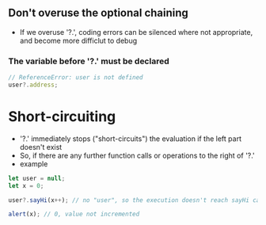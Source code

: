 ## Don't overuse the optional chaining
- If we overuse '?.', coding errors can be silenced where not appropriate, and become more difficlut to debug

### The variable before '?.' must be declared
```javascript
// ReferenceError: user is not defined
user?.address;
```

# Short-circuiting
- '?.' immediately stops ("short-circuits") the evaluation if the left part doesn't exist
- So, if there are any further function calls or operations to the right of '?.'
- example
```javascript
let user = null;
let x = 0;

user?.sayHi(x++); // no "user", so the execution doesn't reach sayHi call and x++

alert(x); // 0, value not incremented
```
